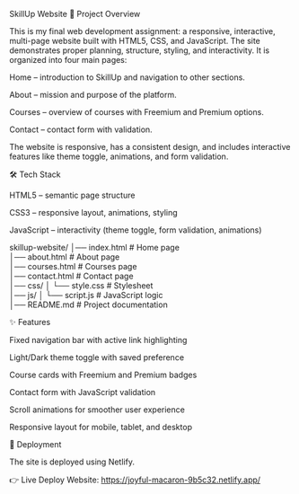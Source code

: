 SkillUp Website
📌 Project Overview

This is my final web development assignment: a responsive, interactive, multi-page website built with HTML5, CSS, and JavaScript. The site demonstrates proper planning, structure, styling, and interactivity. It is organized into four main pages:

Home – introduction to SkillUp and navigation to other sections.

About – mission and purpose of the platform.

Courses – overview of courses with Freemium and Premium options.

Contact – contact form with validation.

The website is responsive, has a consistent design, and includes interactive features like theme toggle, animations, and form validation.

🛠️ Tech Stack

HTML5 – semantic page structure

CSS3 – responsive layout, animations, styling

JavaScript – interactivity (theme toggle, form validation, animations)

skillup-website/
│── index.html        # Home page  
│── about.html        # About page  
│── courses.html      # Courses page  
│── contact.html      # Contact page  
│── css/
│    └── style.css    # Stylesheet  
│── js/
│    └── script.js    # JavaScript logic  
│── README.md         # Project documentation  

✨ Features

Fixed navigation bar with active link highlighting

Light/Dark theme toggle with saved preference

Course cards with Freemium and Premium badges

Contact form with JavaScript validation

Scroll animations for smoother user experience

Responsive layout for mobile, tablet, and desktop

🚀 Deployment

The site is deployed using Netlify.

👉 Live Deploy Website: https://joyful-macaron-9b5c32.netlify.app/
